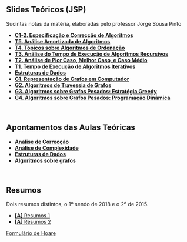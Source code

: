 ## Slides Teóricos (JSP)
Sucintas notas da matéria, elaboradas pelo professor Jorge Sousa Pinto
* [**C1-2. Especificação e Correcção de Algoritmos**](C1-2.pdf)
* [**T5. Análise Amortizada de Algoritmos**](T5.pdf)
* [**T4. Tópicos sobre Algoritmos de Ordenação**](T4.pdf)
* [**T3. Análise do Tempo de Execução de Algoritmos Recursivos**](T3.pdf)
* [**T2. Análise de Pior Caso, Melhor Caso, e Caso Médio**](T2.pdf)
* [**T1. Tempo de Execução de Algoritmos Iterativos**](T1.pdf)
* [**Estruturas de Dados**](EstruturasDados.pdf)
* [**G1. Representação de Grafos em Computador**](G1.pdf)
* [**G2. Algoritmos de Travessia de Grafos**](G2.pdf)
* [**G3. Algoritmos sobre Grafos Pesados: Estratégia Greedy**](G3.pdf)
* [**G4. Algoritmos sobre Grafos Pesados: Programação Dinâmica**](G4.pdf)

<br>

## Apontamentos das Aulas Teóricas 
* [**Análise de Correcção**](Correccao.pdf)
* [**Análise de Complexidade**](Complexidade.pdf)
* [**Estruturas de Dados**](Estruturas.pdf)
* [**Algoritmos sobre grafos**](Grafos.pdf)

<br>

## Resumos
Dois resumos distintos, o 1º sendo de 2018 e o 2º de 2015.
* [**[A]** Resumos 1](resumos1.pdf)
* [**[A]** Resumos 2](resumos2.pdf)

[Formulário de Hoare](Formulario_Hoare.pdf)
